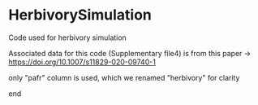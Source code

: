 # HerbivorySimulation
Code used for herbivory simulation

Associated data for this code (Supplementary file4) is from this paper -> https://doi.org/10.1007/s11829-020-09740-1


only "pafr" column is used, which we renamed "herbivory" for clarity

end

